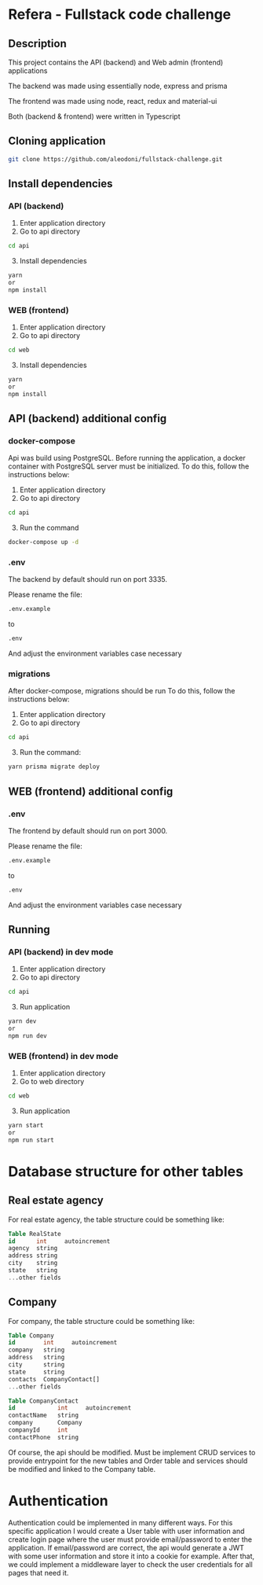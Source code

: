 # Refera - Fullstack code challenge

## Description
This project contains the API (backend) and Web admin (frontend) applications

The backend was made using essentially node, express and prisma

The frontend was made using node, react, redux and material-ui

Both (backend & frontend) were written in Typescript

## Cloning application
```bash
git clone https://github.com/aleodoni/fullstack-challenge.git
```

## Install dependencies

### API (backend)
1. Enter application directory
2. Go to api directory
```bash
cd api
```
3. Install dependencies
```bash
yarn
or
npm install
```

### WEB (frontend)
1. Enter application directory
2. Go to api directory
```bash
cd web
```
3. Install dependencies
```bash
yarn
or
npm install
```

## API (backend) additional config

### docker-compose
Api was build using PostgreSQL. Before running the application, a docker
container with PostgreSQL server must be initialized.
To do this, follow the instructions below:

1. Enter application directory
2. Go to api directory
```bash
cd api
```
3. Run the command
```bash
docker-compose up -d
```

### .env
The backend by default should run on port 3335.

Please rename the file:
```bash
.env.example
```
to
```bash
.env
```
And adjust the environment variables case necessary

### migrations
After docker-compose, migrations should be run
To do this, follow the instructions below:

1. Enter application directory
2. Go to api directory
```bash
cd api
```
3. Run the command:
```bash
yarn prisma migrate deploy
```

## WEB (frontend) additional config

### .env
The frontend by default should run on port 3000.

Please rename the file:
```bash
.env.example
```
to
```bash
.env
```
And adjust the environment variables case necessary

## Running

### API (backend) in dev mode
1. Enter application directory
2. Go to api directory
```bash
cd api
```
3. Run application
```bash
yarn dev
or
npm run dev
```

### WEB (frontend) in dev mode
1. Enter application directory
2. Go to web directory
```bash
cd web
```
3. Run application
```bash
yarn start
or
npm run start
```

# Database structure for other tables

## Real estate agency
For real estate agency, the table structure could be something like:

```sql
Table RealState
id      int     autoincrement
agency  string
address string
city    string
state   string
...other fields
```

## Company
For company, the table structure could be something like:

```sql
Table Company
id        int     autoincrement
company   string
address   string
city      string
state     string
contacts  CompanyContact[]
...other fields

Table CompanyContact
id            int     autoincrement
contactName   string
company       Company
companyId     int
contactPhone  string
```

Of course, the api should be modified. Must be implement CRUD services to provide
entrypoint for the new tables and Order table and services should be modified and
linked to the Company table.

# Authentication
Authentication could be implemented in many different ways. For this specific
application I would create a User table with user information and create login page
where the user must provide email/password to enter the application.
If email/password are correct, the api would generate a JWT with some user information
and store it into a cookie for example.
After that, we could implement a middleware layer to check the user credentials for
all pages that need it.
